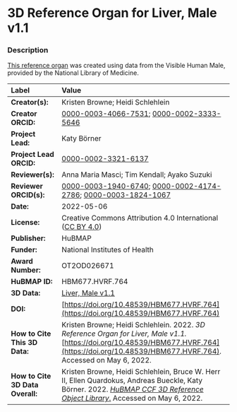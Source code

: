 # 3D Reference Organ for Liver, Male v1.1

### Description
[This reference organ](https://hubmapconsortium.github.io/ccf/pages/ccf-3d-reference-library.html) was created using data from the Visible Human Male, provided by the National Library of Medicine.

| Label | Value |
| :------------- |:-------------|
| **Creator(s):** | Kristen Browne; Heidi Schlehlein |
| **Creator ORCID:** | [0000-0003-4066-7531](https://orcid.org/0000-0003-4066-7531); [0000-0002-3333-5646](https://orcid.org/0000-0002-3333-5646)|
| **Project Lead:** | Katy B&ouml;rner |
| **Project Lead ORCID:** | [0000-0002-3321-6137](https://orcid.org/0000-0002-3321-6137) |
| **Reviewer(s):** | Anna Maria Masci; Tim Kendall; Ayako Suzuki |
| **Reviewer ORCID(s):** |[0000-0003-1940-6740](https://doi.org/10.5072/0000-0003-1940-6740); [0000-0002-4174-2786](https://doi.org/10.5072/0000-0002-4174-2786); [0000-0003-1824-1067](https://doi.org/10.5072/0000-0003-1824-1067) |
| **Date:** | 2022-05-06 |
| **License:** | Creative Commons Attribution 4.0 International ([CC BY 4.0](https://creativecommons.org/licenses/by/4.0/)) |
| **Publisher:** | HuBMAP |
| **Funder:** | National Institutes of Health |
| **Award Number:** | OT2OD026671 |
| **HuBMAP ID:** |HBM677.HVRF.764 |
| **3D Data:** | [Liver, Male v1.1](https://hubmapconsortium.github.io/ccf-releases/v1.2/models/VH_M_Liver.glb) |
| **DOI:** | [https://doi.org/10.48539/HBM677.HVRF.764](https://doi.org/10.48539/HBM677.HVRF.764) |
| **How to Cite This 3D Data:** | Kristen Browne; Heidi Schlehlein. 2022. *3D Reference Organ for Liver, Male v1.1.* [https://doi.org/10.48539/HBM677.HVRF.764](https://doi.org/10.48539/HBM677.HVRF.764). Accessed on May 6, 2022. |
| **How to Cite 3D Data Overall:** | Kristen Browne, Heidi Schlehlein, Bruce W. Herr II, Ellen Quardokus, Andreas Bueckle, Katy B&ouml;rner. 2022. [*HuBMAP CCF 3D Reference Object Library*.](https://hubmapconsortium.github.io/ccf/pages/ccf-3d-reference-library.html) Accessed on May 6, 2022. |
